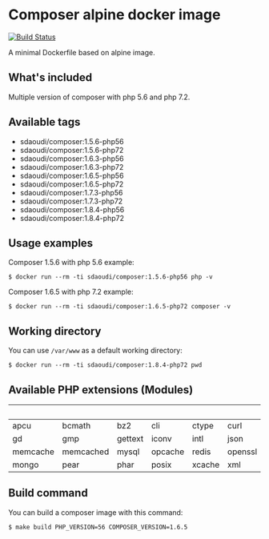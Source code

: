 # Composer alpine docker image #

[![Build Status](https://travis-ci.org/sdaoudi/docker-composer.svg?branch=master)](https://travis-ci.org/sdaoudi/docker-composer)

A minimal Dockerfile based on alpine image.

## What's included ##

Multiple version of composer with php 5.6 
and php 7.2.

## Available tags ##

- sdaoudi/composer:1.5.6-php56
- sdaoudi/composer:1.5.6-php72
- sdaoudi/composer:1.6.3-php56
- sdaoudi/composer:1.6.3-php72
- sdaoudi/composer:1.6.5-php56
- sdaoudi/composer:1.6.5-php72
- sdaoudi/composer:1.7.3-php56
- sdaoudi/composer:1.7.3-php72
- sdaoudi/composer:1.8.4-php56
- sdaoudi/composer:1.8.4-php72

## Usage examples ##

Composer 1.5.6 with php 5.6 example:

    $ docker run --rm -ti sdaoudi/composer:1.5.6-php56 php -v

Composer 1.6.5 with php 7.2 example:

    $ docker run --rm -ti sdaoudi/composer:1.6.5-php72 composer -v

## Working directory ##

You can use ``/var/www`` as a default working directory:

	$ docker run --rm -ti sdaoudi/composer:1.8.4-php72 pwd

## Available PHP extensions (Modules) ##

&nbsp;     | &nbsp;    | &nbsp;  | &nbsp;  | &nbsp; | &nbsp;  | &nbsp;| &nbsp;
---        | ---       | ---     | ---     |---     |---      |---    |---
apcu       | bcmath    | bz2     | cli     | ctype  | curl    | dom   | exif  
gd         | gmp       | gettext | iconv   | intl   | json    | ldap  | mcrypt
memcache   | memcached | mysql   | opcache | redis  | openssl | pcntl | pdo   
mongo      | pear      | phar    | posix   | xcache | xml     | xsl   | zip   

## Build command ##

You can build a composer image with this command:

```
$ make build PHP_VERSION=56 COMPOSER_VERSION=1.6.5
```
